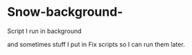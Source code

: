 # Snow-background-
Script I run in background 

and sometimes stuff I put in Fix scripts so I can run them later.
